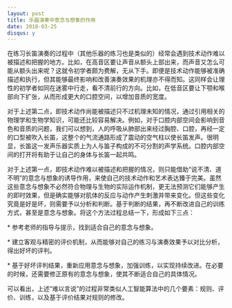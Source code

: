 ```yaml
---
layout: post
title: 乐器演奏中意念与想象的作用
date: 2018-03-25
disqus: y
---
```


在练习长笛演奏的过程中（其他乐器的练习也是类似的）经常会遇到技术动作难以被描述和把握的地方。比如，在高音区要让声音从额头上部出来，而声音又怎么可能从额头出来呢？这就令初学者颇为费解，无从下手。即便是技术动作能够被准确描述和执行，但其能够最终影响和改善演奏效果的机理亦不得而知。这同样会让理性的初学者如同在迷雾中行走，看不清前行的方向。比如，在低音区要让下颚和喉部向下扩张，从而形成更大的口腔空间，以增加音质的宽度。

对于上述第二点，即技术动作尚能被描述只不过机理未知的情况，通过引用相关的物理学和生物学知识，可能还比较容易解决。例如，对于口腔内部空间会影响到音色和音质的问题，我们可以想到，人的呼吸从肺部出来经过胸腔、口腔，再经一定的口型被吹入长笛，这整个的气流通路形成了震动的空气柱以使长笛发声。很明显，长笛这一发声乐器实质上为人与笛子构成的不可分割的声学系统。口腔内部空间的打开将有助于让自己的身体与长笛一起共鸣。

对于上述第一点，即技术动作难以被描述和把握的情况，则只能借助“说不清、道不明”的意念与想象的诱导作用，来使自己的技术动作和艺术表达臻于完美。虽然这些意念与想象不必然符合物理与生物的实际运作机制，更无法预测它们能够产生的即时效果，但是确实能够对肌体的反应与动作产生刺激并带来变化。但这些变化究竟是好是坏，则需要予以分析和判断。基于判断的结果，再不断改进自己的训练方式，甚至是意念与想象。将这个方法过程总结一下，形成如下三点：

\* 参考老师的指导与提示，找到适合自己的意念与想象。

\* 建立客观与精密的评价机制，从而能够对自己的练习与演奏效果予以对比分析，得出好坏的评判。

\* 基于好坏评判结果，重新应用意念与想象，加强训练，以实现持续改进。在必要的时候，还需要修正原有的意念与想象，使其不断适合自己的具体情况。

可以看出，上述“难以言说”的过程非常类似人工智能算法中的几个要素：规则、评价、训练，以及基于评价结果对规则的修改。
